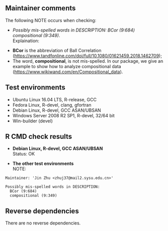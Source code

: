 ## Maintainer comments     
The following NOTE occurs when checking:      
* *Possibly mis-spelled words in DESCRIPTION: BCor (9:684)  compositional (9:349)*.     
Explaination:       
- **BCor** is the abbreviation of Ball Correlation (https://www.tandfonline.com/doi/full/10.1080/01621459.2018.1462709);      
- The word, **compositional**, is not mis-spelled. In our package, we give an example to show how to analyze compositional data (https://www.wikiwand.com/en/Compositional_data).  

## Test environments
* Ubuntu Linux 16.04 LTS, R-release, GCC
* Fedora Linux, R-devel, clang, gfortran
* Debian Linux, R-devel, GCC ASAN/UBSAN
* Windows Server 2008 R2 SP1, R-devel, 32/64 bit
* Win-builder (devel)

## R CMD check results
* **Debian Linux, R-devel, GCC ASAN/UBSAN**       
Status: OK

* **The other test environments**     
NOTE:    
  
```
Maintainer: 'Jin Zhu <zhuj37@mail2.sysu.edu.cn>'

Possibly mis-spelled words in DESCRIPTION:
  BCor (9:684)
  compositional (9:349)
```

## Reverse dependencies
There are no reverse dependencies.